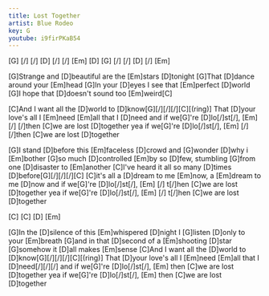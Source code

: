 ```yaml
---
title: Lost Together
artist: Blue Rodeo
key: G
youtube: i9firPKaB54
---
```


 [G] [/] [/] [D] [/] [/] [Em]  [D]   [G] [/] [/] [D] [/] [Em]

 [G]Strange and [D]beautiful are the [Em]stars [D]tonight
 [G]That [D]dance around your [Em]head
 [G]In your [D]eyes I see that [Em]perfect [D]world
 [G]I hope that [D]doesn't sound too [Em]weird[C]

 [C]And I want all the [D]world to [D]know[G][/][/][/][C][(ring)]
 That [D]your love's all I [Em]need
 [Em]all that I [D]need
 and if we[G]'re [D]lo[/]st[/], [Em]   [/]  [/]then [C]we are lost [D]together
 yea if we[G]'re [D]lo[/]st[/], [Em]   [/]  [/]then [C]we are lost [D]together

 [G]I stand [D]before this [Em]faceless [D]crowd and [G]wonder [D]why i [Em]bother
 [G]so much [D]controlled [Em]by so [D]few, stumbling [G]from one [D]disaster to [Em]another
 [C]I've heard it all so many [D]times [D]before[G][/][/][/][C]
 [C]it's all a [D]dream to me [Em]now, a [Em]dream to me [D]now
 and if we[G]'re [D]lo[/]st[/], [Em]   [/]  t[/]hen [C]we are lost [D]together
 yea if we[G]'re [D]lo[/]st[/], [Em]   [/]  t[/]hen [C]we are lost [D]together

 [C]  [C]  [D]  [Em] 

 [G]In the [D]silence of this [Em]whispered [D]night I [G]listen [D]only to your [Em]breath
 [G]and in that [D]second of a [Em]shooting [D]star [G]somehow it [D]all makes [Em]sense
 [C]And I want all the [D]world to [D]know[G][/][/][/][C][(ring)]
 That [D]your love's all I [Em]need
 [Em]all that I [D]need[/][/][/]
 and if we[G]'re [D]lo[/]st[/], [Em]     then [C]we are lost [D]together
 yea if we[G]'re [D]lo[/]st[/], [Em]     then [C]we are lost [D]together
